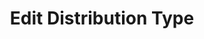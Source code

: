 ---
layout: default
title: Edit Distribution Type
forward: distribution-types#edit-distribution-type
---